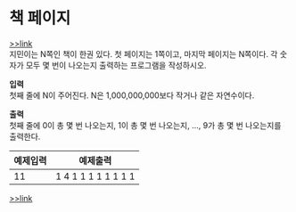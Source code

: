 책 페이지
=========
[>>link](https://www.acmicpc.net/problem/1019)  
지민이는 N쪽인 책이 한권 있다. 첫 페이지는 1쪽이고, 마지막 페이지는 N쪽이다. 각 숫자가 모두 몇 번이 나오는지 출력하는 프로그램을 작성하시오.

**입력**  
첫째 줄에 N이 주어진다. N은 1,000,000,000보다 작거나 같은 자연수이다.  

**출력**  
첫째 줄에 0이 총 몇 번 나오는지, 1이 총 몇 번 나오는지, ..., 9가 총 몇 번 나오는지를 출력한다.  

예제입력|예제출력
--------|--------
11|1 4 1 1 1 1 1 1 1 1
[>>link](https://www.acmicpc.net/problem/1019)
